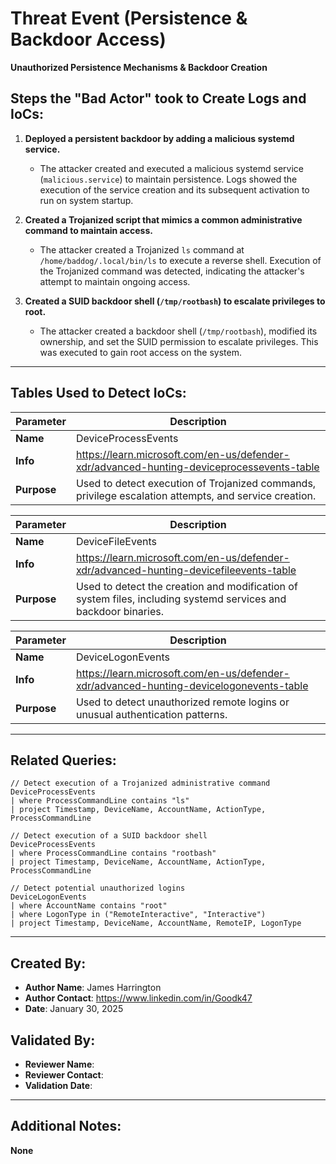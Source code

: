 # Threat Event (Persistence & Backdoor Access)

**Unauthorized Persistence Mechanisms & Backdoor Creation**

## Steps the "Bad Actor" took to Create Logs and IoCs:

1. **Deployed a persistent backdoor by adding a malicious systemd service.**
   - The attacker created and executed a malicious systemd service (`malicious.service`) to maintain persistence. Logs showed the execution of the service creation and its subsequent activation to run on system startup.

2. **Created a Trojanized script that mimics a common administrative command to maintain access.**
   - The attacker created a Trojanized `ls` command at `/home/baddog/.local/bin/ls` to execute a reverse shell. Execution of the Trojanized command was detected, indicating the attacker's attempt to maintain ongoing access.

3. **Created a SUID backdoor shell (`/tmp/rootbash`) to escalate privileges to root.**
   - The attacker created a backdoor shell (`/tmp/rootbash`), modified its ownership, and set the SUID permission to escalate privileges. This was executed to gain root access on the system.

---

## Tables Used to Detect IoCs:

| **Parameter** | **Description** |
|--------------|----------------|
| **Name** | DeviceProcessEvents |
| **Info** | https://learn.microsoft.com/en-us/defender-xdr/advanced-hunting-deviceprocessevents-table |
| **Purpose** | Used to detect execution of Trojanized commands, privilege escalation attempts, and service creation. |

| **Parameter** | **Description** |
|--------------|----------------|
| **Name** | DeviceFileEvents |
| **Info** | https://learn.microsoft.com/en-us/defender-xdr/advanced-hunting-devicefileevents-table |
| **Purpose** | Used to detect the creation and modification of system files, including systemd services and backdoor binaries. |

| **Parameter** | **Description** |
|--------------|----------------|
| **Name** | DeviceLogonEvents |
| **Info** | https://learn.microsoft.com/en-us/defender-xdr/advanced-hunting-devicelogonevents-table |
| **Purpose** | Used to detect unauthorized remote logins or unusual authentication patterns. |

---

## Related Queries:

```kql
// Detect execution of a Trojanized administrative command
DeviceProcessEvents
| where ProcessCommandLine contains "ls"
| project Timestamp, DeviceName, AccountName, ActionType, ProcessCommandLine

// Detect execution of a SUID backdoor shell
DeviceProcessEvents
| where ProcessCommandLine contains "rootbash"
| project Timestamp, DeviceName, AccountName, ActionType, ProcessCommandLine

// Detect potential unauthorized logins
DeviceLogonEvents
| where AccountName contains "root"
| where LogonType in ("RemoteInteractive", "Interactive")
| project Timestamp, DeviceName, AccountName, RemoteIP, LogonType
```

---

## Created By:
- **Author Name**: James Harrington
- **Author Contact**: https://www.linkedin.com/in/Goodk47
- **Date**: January 30, 2025

## Validated By:
- **Reviewer Name**:
- **Reviewer Contact**:
- **Validation Date**:

---

## Additional Notes:
**None**
